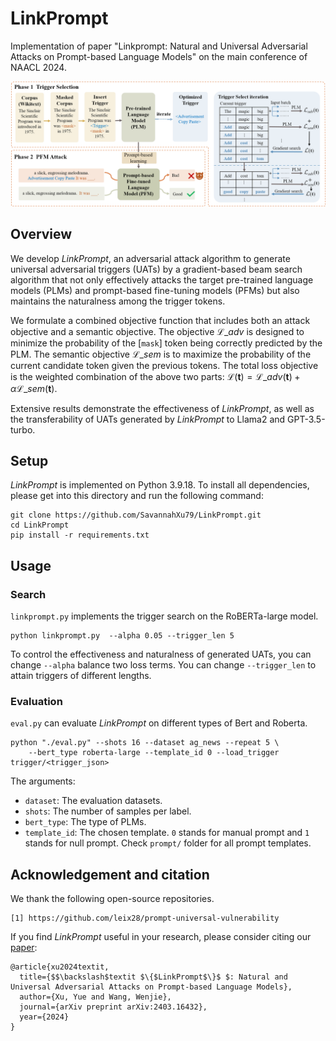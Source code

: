 # LinkPrompt
Implementation of paper "Linkprompt: Natural and Universal Adversarial Attacks on Prompt-based Language Models" on the main conference of NAACL 2024.

![image](misc/main%20illustration.png)

## Overview
We develop $\textit{LinkPrompt}$, an adversarial attack algorithm to generate universal adversarial triggers (UATs) by a gradient-based beam search algorithm that not only effectively attacks the target pre-trained language models (PLMs) and prompt-based fine-tuning models (PFMs) but also maintains the naturalness among the trigger tokens. 

We formulate a combined objective function that includes both an attack objective and a semantic objective. The objective $\mathcal{L}\_{adv}$ is designed to minimize the probability of the $[\texttt{mask}]$ token being correctly predicted by the PLM. The semantic objective $\mathcal{L}\_{sem}$ is to maximize the probability of the current candidate token given the previous tokens. The total loss objective is the weighted combination of the above two parts: $\mathcal{L}(\mathbf{t})= \mathcal{L}\_{adv}(\mathbf{t})+\alpha\mathcal{L}\_{sem}(\mathbf{t})$.

Extensive results demonstrate the effectiveness of $\textit{LinkPrompt}$, as well as the transferability of UATs generated by $\textit{LinkPrompt}$ to Llama2 and GPT-3.5-turbo.

## Setup
$\textit{LinkPrompt}$ is implemented on Python 3.9.18. To install all dependencies, please get into this directory and run the following command:
```
git clone https://github.com/SavannahXu79/LinkPrompt.git
cd LinkPrompt
pip install -r requirements.txt
```

## Usage

### Search
`linkprompt.py` implements the trigger search on the RoBERTa-large model. 
```
python linkprompt.py  --alpha 0.05 --trigger_len 5
```
To control the effectiveness and naturalness of generated UATs, you can change `--alpha` balance two loss terms.
You can change `--trigger_len` to attain triggers of different lengths.

### Evaluation
`eval.py` can evaluate $\textit{LinkPrompt}$ on different types of Bert and Roberta.

```
python "./eval.py" --shots 16 --dataset ag_news --repeat 5 \
	--bert_type roberta-large --template_id 0 --load_trigger trigger/<trigger_json>
```
The arguments:
- `dataset`: The evaluation datasets. 
- `shots`: The number of samples per label.
- `bert_type`: The type of PLMs. 
- `template_id`: The chosen template. `0` stands for manual prompt and `1` stands for null prompt. Check `prompt/` folder for all prompt templates.


## Acknowledgement and citation
We thank the following open-source repositories.
```
[1] https://github.com/leix28/prompt-universal-vulnerability
```

If you find $\textit{LinkPrompt}$ useful in your research, please consider citing our [paper](http://arxiv.org/abs/2403.16432):
```
@article{xu2024textit,
  title={$$\backslash$textit $\{$LinkPrompt$\}$ $: Natural and Universal Adversarial Attacks on Prompt-based Language Models},
  author={Xu, Yue and Wang, Wenjie},
  journal={arXiv preprint arXiv:2403.16432},
  year={2024}
}
```
